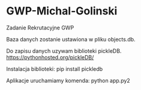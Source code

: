 # GWP-Michal-Golinski
Zadanie Rekrutacyjne GWP

Baza danych zostanie ustawiona w pliku objects.db.

Do zapisu danych uzywam biblioteki pickleDB.
https://pythonhosted.org/pickleDB/

Instalacja biblioteki: pip install pickledb

Aplikacje uruchamiamy komenda:
	python app.py2